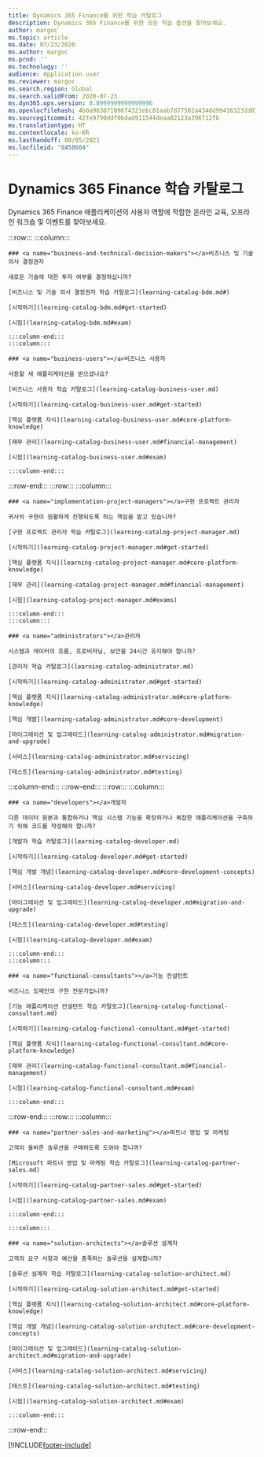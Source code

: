 ```yaml
---
title: Dynamics 365 Finance를 위한 학습 카탈로그
description: Dynamics 365 Finance를 위한 모든 학습 옵션을 찾아보세요.
author: margoc
ms.topic: article
ms.date: 07/23/2020
ms.author: margoc
ms.prod: ''
ms.technology: ''
audience: Application user
ms.reviewer: margoc
ms.search.region: Global
ms.search.validFrom: 2020-07-23
ms.dyn365.ops.version: 8.0999999999999996
ms.openlocfilehash: 4b0a96307109674321ebc81aab7d77502a434dd994163232d012627f52d7b409
ms.sourcegitcommit: 42fe9790ddf0bdad911544deaa82123a396712fb
ms.translationtype: HT
ms.contentlocale: ko-KR
ms.lasthandoff: 08/05/2021
ms.locfileid: "8450604"
---
```

# <a name="dynamics-365-finance-learning-catalog"></a>Dynamics 365 Finance 학습 카탈로그

Dynamics 365 Finance 애플리케이션의 사용자 역할에 적합한 온라인 교육, 오프라인 워크숍 및 이벤트를 찾아보세요.

<!-- ![Universal Windows Platform (UWP).](images/platform-uwp.png)  -->  

:::row:::
    :::column:::
<!-- ![Universal Windows Platform (UWP).](images/platform-uwp.png)  -->  

    ### <a name="business-and-technical-decision-makers"></a>비즈니스 및 기술 의사 결정권자

    새로운 기술에 대한 투자 여부를 결정하십니까? 

    [비즈니스 및 기술 의사 결정권자 학습 카탈로그](learning-catalog-bdm.md#)

    [시작하기](learning-catalog-bdm.md#get-started)

    [시험](learning-catalog-bdm.md#exam)

    :::column-end:::
    :::column:::

    ### <a name="business-users"></a>비즈니스 사용자

    사용할 새 애플리케이션을 받으셨나요? 

    [비즈니스 사용자 학습 카탈로그](learning-catalog-business-user.md)

    [시작하기](learning-catalog-business-user.md#get-started)

    [핵심 플랫폼 지식](learning-catalog-business-user.md#core-platform-knowledge)

    [재무 관리](learning-catalog-business-user.md#financial-management)

    [시험](learning-catalog-business-user.md#exam)

    :::column-end:::
:::row-end:::
:::row:::
    :::column:::

    ### <a name="implementation-project-managers"></a>구현 프로젝트 관리자

    귀사의 구현이 원활하게 진행되도록 하는 책임을 맡고 있습니까?

    [구현 프로젝트 관리자 학습 카탈로그](learning-catalog-project-manager.md)

    [시작하기](learning-catalog-project-manager.md#get-started)

    [핵심 플랫폼 지식](learning-catalog-project-manager.md#core-platform-knowledge)

    [재무 관리](learning-catalog-project-manager.md#financial-management)

    [시험](learning-catalog-project-manager.md#exams)

    :::column-end:::
    :::column:::

    ### <a name="administrators"></a>관리자

    시스템과 데이터의 흐름, 프로비저닝, 보안을 24시간 유지해야 합니까?

    [관리자 학습 카탈로그](learning-catalog-administrator.md)

    [시작하기](learning-catalog-administrator.md#get-started)

    [핵심 플랫폼 지식](learning-catalog-administrator.md#core-platform-knowledge)

    [핵심 개발](learning-catalog-administrator.md#core-development)

    [마이그레이션 및 업그레이드](learning-catalog-administrator.md#migration-and-upgrade)

    [서비스](learning-catalog-administrator.md#servicing)

    [테스트](learning-catalog-administrator.md#testing)

  :::column-end:::
:::row-end:::
:::row:::
    :::column:::

    ### <a name="developers"></a>개발자

    다른 데이터 원본과 통합하거나 핵심 시스템 기능을 확장하거나 복잡한 애플리케이션을 구축하기 위해 코드를 작성해야 합니까?

    [개발자 학습 카탈로그](learning-catalog-developer.md)

    [시작하기](learning-catalog-developer.md#get-started)

    [핵심 개발 개념](learning-catalog-developer.md#core-development-concepts)

    [서비스](learning-catalog-developer.md#servicing)

    [마이그레이션 및 업그레이드](learning-catalog-developer.md#migration-and-upgrade)

    [테스트](learning-catalog-developer.md#testing)

    [시험](learning-catalog-developer.md#exam)

    :::column-end:::
    :::column:::

    ### <a name="functional-consultants"></a>기능 컨설턴트

    비즈니스 도메인의 구현 전문가입니까? 

    [기능 애플리케이션 컨설턴트 학습 카탈로그](learning-catalog-functional-consultant.md)

    [시작하기](learning-catalog-functional-consultant.md#get-started)

    [핵심 플랫폼 지식](learning-catalog-functional-consultant.md#core-platform-knowledge)

    [재무 관리](learning-catalog-functional-consultant.md#financial-management)

    [시험](learning-catalog-functional-consultant.md#exam)

    :::column-end:::
:::row-end:::
:::row:::
    :::column:::

    ### <a name="partner-sales-and-marketing"></a>파트너 영업 및 마케팅

    고객이 올바른 솔루션을 구매하도록 도와야 합니까? 

    [Microsoft 파트너 영업 및 마케팅 학습 카탈로그](learning-catalog-partner-sales.md)

    [시작하기](learning-catalog-partner-sales.md#get-started)

    [시험](learning-catalog-partner-sales.md#exam)

    :::column-end:::

    :::column:::

    ### <a name="solution-architects"></a>솔루션 설계자

    고객의 요구 사항과 예산을 충족하는 솔루션을 설계합니까?

    [솔루션 설계자 학습 카탈로그](learning-catalog-solution-architect.md)

    [시작하기](learning-catalog-solution-architect.md#get-started)

    [핵심 플랫폼 지식](learning-catalog-solution-architect.md#core-platform-knowledge)

    [핵심 개발 개념](learning-catalog-solution-architect.md#core-development-concepts)

    [마이그레이션 및 업그레이드](learning-catalog-solution-architect.md#migration-and-upgrade)

    [서비스](learning-catalog-solution-architect.md#servicing)

    [테스트](learning-catalog-solution-architect.md#testing)

    [시험](learning-catalog-solution-architect.md#exam)

    :::column-end:::
:::row-end:::


[!INCLUDE[footer-include](../../includes/footer-banner.md)]